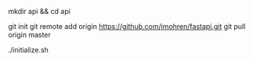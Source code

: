 mkdir api && cd api

git init
git remote add origin https://github.com/jmohren/fastapi.git
git pull origin master

./initialize.sh